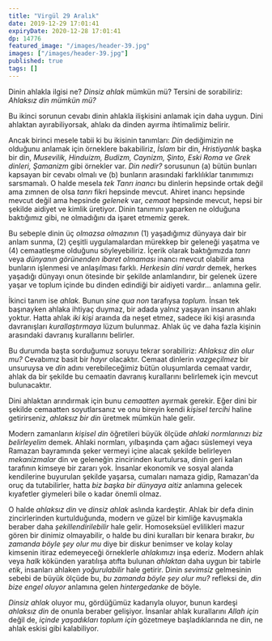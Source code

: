 ```yaml
---
title: "Virgül 29 Aralık"
date: 2019-12-29 17:01:41
expiryDate: 2020-12-28 17:01:41
dp: 14776
featured_image: "/images/header-39.jpg"
images: ["/images/header-39.jpg"]
published: true
tags: []
---
```





Dinin ahlakla ilgisi ne? *Dinsiz ahlak* mümkün mü? Tersini de sorabiliriz: *Ahlaksız din mümkün mü?*

Bu ikinci sorunun cevabı dinin ahlakla ilişkisini anlamak için daha uygun. Dini ahlaktan ayırabiliyorsak, ahlakı da dinden ayırma ihtimalimiz belirir. 

Ancak birinci mesele tabii ki bu ikisinin tanımları: *Din* dediğimizin ne olduğunu anlamak için örneklere bakabiliriz, *İslam* bir din, *Hristiyanlık* başka bir din, *Musevilik, Hinduizm, Budizm, Caynizm, Şinto, Eski Roma ve Grek dinleri, Şamanizm* gibi örnekler var. *Din nedir?* sorusunun (a) bütün bunları kapsayan bir cevabı olmalı ve (b) bunların arasındaki farklılıklar tanımımızı sarsmamalı. O halde mesela *tek Tanrı inancı* bu dinlerin hepsinde ortak değil ama zımnen de olsa *tanrı* fikri hepsinde mevcut. Ahiret inancı hepsinde mevcut değil ama hepsinde *gelenek* var, *cemaat* hepsinde mevcut, hepsi bir şekilde aidiyet ve kimlik üretiyor. Dinin tanımını yaparken ne olduğuna baktığımız gibi, ne olmadığını da işaret etmemiz gerek. 

Bu sebeple dinin üç *olmazsa olmazının* (1) yaşadığımız dünyaya dair bir anlam sunma, (2) çeşitli uygulamalardan mürekkep bir geleneği yaşatma ve (4) cemaatleşme olduğunu söyleyebiliriz. İçerik olarak baktığımızda *tanrı* veya *dünyanın görünenden ibaret olmaması* inancı mevcut olabilir ama bunların işlenmesi ve anlaşılması farklı. *Herkesin dini vardır* demek, herkes yaşadığı dünyayı onun ötesinde bir şekilde anlamlandırır, bir gelenek üzere yaşar ve toplum içinde bu dinden edindiği bir aidiyeti vardır... anlamına gelir. 

İkinci tanım ise *ahlak.* Bunun *sine qua non* tarafıysa *toplum.* İnsan tek başınayken ahlaka ihtiyaç duymaz, bir adada yalnız yaşayan insanın ahlakı yoktur. Hatta ahlak *iki kişi* araında da neşet etmez, sadece iki kişi arasında davranışları *kurallaştırmaya* lüzum bulunmaz. Ahlak üç ve daha fazla kişinin arasındaki davranış kurallarını belirler. 

Bu durumda başta sorduğumuz soruyu tekrar sorabiliriz: *Ahlaksız din olur mu?* Cevabımız basit bir *hayır* olacaktır. Cemaat dinlerin *vazgeçilmez* bir unsuruysa ve *din* adını verebileceğimiz bütün oluşumlarda cemaat vardır, ahlak da bir şekilde bu cemaatin davranış kurallarını belirlemek için mevcut bulunacaktır. 

Dini ahlaktan arındırmak için bunu *cemaatten* ayırmak gerekir. Eğer dini bir şekilde cemaatten soyutlarsanız ve onu bireyin kendi *kişisel tercihi* haline getirirseniz, *ahlaksız bir din* üretmek mümkün hale gelir. 

Modern zamanların *kişisel din* öğretileri büyük ölçüde *ahlaki normlarınızı biz belirleyelim* demek. Ahlaki normları, yılbaşında çam ağacı süslemeyi veya Ramazan bayramında şeker vermeyi içine alacak şekilde belirleyen *mekanizmalar* din ve geleneğin zincirinden kurtulursa, dinin geri kalan tarafının kimseye bir zararı yok. İnsanlar ekonomik ve sosyal alanda kendilerine buyurulan şekilde yaşarsa, cumaları namaza gidip, Ramazan'da oruç da tutabilirler, hatta *biz başka bir dünyaya aitiz* anlamına gelecek kıyafetler giymeleri bile o kadar önemli olmaz. 

O halde *ahlaksız din* ve *dinsiz ahlak* aslında kardeştir. Ahlak bir defa dinin zincirlerinden kurtulduğunda, modern ve güzel bir kimliğe kavuşmakla beraber daha *şekillendirilebilir* hale gelir. Homoseksüel evlilikleri mazur gören bir dinimiz olmayabilir, o halde bu dini kuralları bir kenara bırakır, *bu zamanda böyle şey olur mu* diye bir diskur benimser ve kolay kolay kimsenin itiraz edemeyeceği örneklerle *ahlakımızı* inşa ederiz. Modern ahlak veya *halk* kökünden yaratılışa atıfta bulunan *ahlaktan* daha uygun bir tabirle *etik*, insanları ahlaken *yoğurulabilir* hale getirir. Dinin *sevimsiz* gelmesinin sebebi de büyük ölçüde bu, *bu zamanda böyle şey olur mu?* refleksi de, *din bize engel oluyor* anlamına gelen *hintergedanke* de böyle. 

*Dinsiz ahlak* oluyor mu, gördüğümüz kadarıyla oluyor, bunun kardeşi *ahlaksız din* de onunla beraber gelişiyor. İnsanlar ahlak kurallarını *Allah için* değil de, *içinde yaşadıkları toplum için* gözetmeye başladıklarında ne din, ne ahlak eskisi gibi kalabiliyor. 

